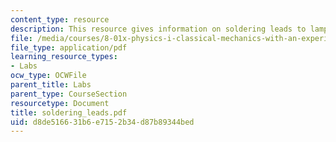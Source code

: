 ```yaml
---
content_type: resource
description: This resource gives information on soldering leads to lamps.
file: /media/courses/8-01x-physics-i-classical-mechanics-with-an-experimental-focus-fall-2002/d8de516631b6e7152b34d87b89344bed_soldering_leads.pdf
file_type: application/pdf
learning_resource_types:
- Labs
ocw_type: OCWFile
parent_title: Labs
parent_type: CourseSection
resourcetype: Document
title: soldering_leads.pdf
uid: d8de5166-31b6-e715-2b34-d87b89344bed
---
```

